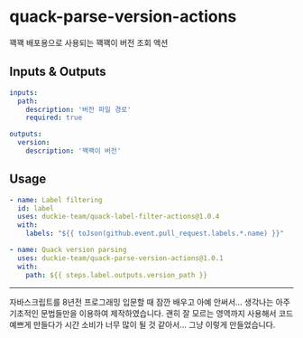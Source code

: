 # quack-parse-version-actions

꽥꽥 배포용으로 사용되는 꽥꽥이 버전 조회 액션

## Inputs & Outputs

```yaml
inputs:
  path:
    description: '버전 파일 경로'
    required: true

outputs:
  version:
    description: '꽥꽥이 버전'
```

## Usage

```yaml
- name: Label filtering
  id: label
  uses: duckie-team/quack-label-filter-actions@1.0.4
  with:
    labels: "${{ toJson(github.event.pull_request.labels.*.name) }}"

- name: Quack version parsing
  uses: duckie-team/quack-parse-version-actions@1.0.1
  with:
    path: ${{ steps.label.outputs.version_path }}
```

---

자바스크립트를 8년전 프로그래밍 입문할 때 잠깐 배우고 아예 안써서... 생각나는 아주 기초적인 문법들만을 이용하여 제작하였습니다.
괜히 잘 모르는 영역까지 사용해서 코드 예쁘게 만들다가 시간 소비가 너무 많이 될 것 같아서... 그냥 이렇게 만들었습니다. 
